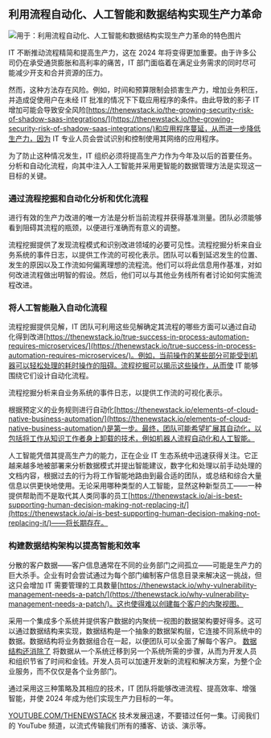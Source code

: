 ## 利用流程自动化、人工智能和数据结构实现生产力革命

![用于：利用流程自动化、人工智能和数据结构实现生产力革命的特色图片](https://cdn.thenewstack.io/media/2024/02/33baa39b-fabric-1031932_1280-1024x724.jpg)

IT 不断推动流程精简和提高生产力，这在 2024 年将变得更加重要。由于许多公司仍在承受通货膨胀和高利率的痛苦，IT 部门面临着在满足业务需求的同时尽可能减少开支和合并资源的压力。

然而，这种方法存在风险。例如，时间和预算限制会损害生产力，增加业务积压，并造成促使用户在未经 IT 批准的情况下下载应用程序的条件。由此导致的影子 IT 增加可能会导致安全风险[https://thenewstack.io/the-growing-security-risk-of-shadow-saas-integrations/](https://thenewstack.io/the-growing-security-risk-of-shadow-saas-integrations/)和应用程序蔓延，从而进一步降低生产力，因为 IT 专业人员会尝试识别和控制使用其网络的应用程序。

为了防止这种情况发生，IT 组织必须将提高生产力作为今年及以后的首要任务。分析和自动化流程，向其中注入人工智能并采用更智能的数据管理方法是实现这一目标的关键。

### 通过流程挖掘和自动化分析和优化流程

进行有效的生产力改进的唯一方法是分析当前流程并获得基准测量。团队必须能够看到阻碍其流程的瓶颈，以便进行准确而有意义的调整。

流程挖掘提供了发现流程模式和识别改进领域的必要可见性。流程挖掘分析来自业务系统的事件日志，以提供工作流的可视化表示。团队可以看到延迟发生的位置、发生的原因以及工作流如何偏离理想的流程流。他们可以将此信息用作基准，对如何改进流程做出明智的假设。然后，他们可以与其他业务线所有者讨论如何实施流程改进。

### 将人工智能融入自动化流程

流程挖掘提供见解，IT 团队可利用这些见解确定其流程的哪些方面可以通过自动化得到改进[https://thenewstack.io/true-success-in-process-automation-requires-microservices/](https://thenewstack.io/true-success-in-process-automation-requires-microservices/)。例如，当前操作的某些部分可能受到机器可以轻松处理的耗时操作的阻碍。流程挖掘可以揭示这些操作，从而使 IT 能够围绕它们设计自动化流程。

流程挖掘分析来自业务系统的事件日志，以提供工作流的可视化表示。

根据预定义的业务规则进行自动化[https://thenewstack.io/elements-of-cloud-native-business-automation/](https://thenewstack.io/elements-of-cloud-native-business-automation/)是第一步。最终，团队可能希望扩展其自动化，以包括将工作从知识工作者身上卸载的技术，例如机器人流程自动化和人工智能。

人工智能凭借其提高生产力的能力，正在企业 IT 生态系统中迅速获得关注。它正越来越多地被部署来分析数据模式并提出智能建议，数字化和处理以前手动处理的文档内容，根据过去的行为将工作智能地路由到最合适的团队，或总结和综合大量信息以供更快地使用。无论采用哪种类型的人工智能，显然这种新型员工——一种提供帮助而不是取代其人类同事的员工[https://thenewstack.io/ai-is-best-supporting-human-decision-making-not-replacing-it/](https://thenewstack.io/ai-is-best-supporting-human-decision-making-not-replacing-it/)——将长期存在。

### 构建数据结构架构以提高智能和效率

分散的客户数据——客户信息通常在不同的业务部门之间孤立——可能是生产力的巨大杀手。企业有时会尝试通过为每个部门编制客户信息目录来解决这一挑战，但这只会增加 IT 需要管理的工具数量[https://thenewstack.io/why-vulnerability-management-needs-a-patch/](https://thenewstack.io/why-vulnerability-management-needs-a-patch/)。这也使得难以创建每个客户的内聚视图。

采用一个集成多个系统并提供客户数据的内聚统一视图的数据架构要好得多。这可以通过数据结构来实现，数据结构是一个抽象的数据架构层，它连接不同系统中的数据。数据结构将业务数据组合在一起，以便团队可以全面了解每个客户。
[数据结构还消除了](https://thenewstack.io/how-a-data-fabric-gets-snow-tires-to-a-store-when-you-need-them/) 将数据从一个系统迁移到另一个系统所需的步骤，从而为开发人员和组织节省了时间和金钱。开发人员可以加速开发新的流程和解决方案，为整个企业服务，而不仅仅是各个业务部门。

通过采用这三种策略及其相应的技术，IT 团队将能够改进流程、提高效率、增强智能，并使 2024 年成为他们实现生产力目标的一年。

[YOUTUBE.COM/THENEWSTACK](https://youtube.com/thenewstack?sub_confirmation=1)
技术发展迅速，不要错过任何一集。订阅我们的 YouTube
频道，以流式传输我们所有的播客、访谈、演示等。